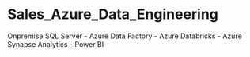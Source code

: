 # Sales_Azure_Data_Engineering
Onpremise SQL Server - Azure Data Factory - Azure Databricks - Azure Synapse Analytics - Power BI

